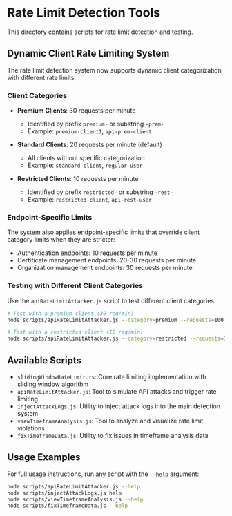 # Rate Limit Detection Tools

This directory contains scripts for rate limit detection and testing.

## Dynamic Client Rate Limiting System

The rate limit detection system now supports dynamic client categorization with different rate limits:

### Client Categories

- **Premium Clients**: 30 requests per minute

  - Identified by prefix `premium-` or substring `-prem-`
  - Example: `premium-client1`, `api-prem-client`

- **Standard Clients**: 20 requests per minute (default)

  - All clients without specific categorization
  - Example: `standard-client`, `regular-user`

- **Restricted Clients**: 10 requests per minute
  - Identified by prefix `restricted-` or substring `-rest-`
  - Example: `restricted-client`, `api-rest-user`

### Endpoint-Specific Limits

The system also applies endpoint-specific limits that override client category limits when they are stricter:

- Authentication endpoints: 10 requests per minute
- Certificate management endpoints: 20-30 requests per minute
- Organization management endpoints: 30 requests per minute

### Testing with Different Client Categories

Use the `apiRateLimitAttacker.js` script to test different client categories:

```bash
# Test with a premium client (30 req/min)
node scripts/apiRateLimitAttacker.js --category=premium --requests=100 --interval=50

# Test with a restricted client (10 req/min)
node scripts/apiRateLimitAttacker.js --category=restricted --requests=100 --interval=50
```

## Available Scripts

- `slidingWindowRateLimit.ts`: Core rate limiting implementation with sliding window algorithm
- `apiRateLimitAttacker.js`: Tool to simulate API attacks and trigger rate limiting
- `injectAttackLogs.js`: Utility to inject attack logs into the main detection system
- `viewTimeframeAnalysis.js`: Tool to analyze and visualize rate limit violations
- `fixTimeframeData.js`: Utility to fix issues in timeframe analysis data

## Usage Examples

For full usage instructions, run any script with the `--help` argument:

```bash
node scripts/apiRateLimitAttacker.js --help
node scripts/injectAttackLogs.js help
node scripts/viewTimeframeAnalysis.js --help
node scripts/fixTimeframeData.js --help
```
